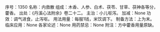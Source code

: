 序号：1350
名称：内救散
组成：木香、人参、白术、茯苓、甘草、茯神各等分，藿香。
出处：《丹溪心法附余》卷二十二。
主治：小儿呕泻。
加减：None
功效：调气进食，止泻呕。
用法用量：每服1钱，米饮调下。
制备方法：上为末。
临床应用：None
各家论述：None
用药禁忌：None
附注：方中藿香用量原缺。
